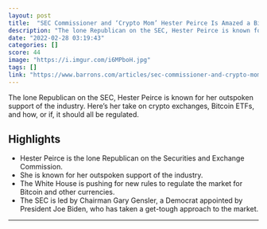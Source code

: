```yaml
---
layout: post
title:  "SEC Commissioner and ‘Crypto Mom’ Hester Peirce Is Amazed a Bitcoin ETF Hasn’t Been Approved Yet"
description: "The lone Republican on the SEC, Hester Peirce is known for her outspoken support of the industry. Here’s her take on crypto exchanges, Bitcoin ETFs, and how, or if, it should all be regulated."
date: "2022-02-28 03:19:43"
categories: []
score: 44
image: "https://i.imgur.com/i6MPboH.jpg"
tags: []
link: "https://www.barrons.com/articles/sec-commissioner-and-crypto-mom-hester-peirce-is-amazed-a-bitcoin-etf-hasnt-been-approved-yet-51645786345?st=v9ki4nz74hcpe19"
---
```


The lone Republican on the SEC, Hester Peirce is known for her outspoken support of the industry. Here’s her take on crypto exchanges, Bitcoin ETFs, and how, or if, it should all be regulated.

## Highlights

- Hester Peirce is the lone Republican on the Securities and Exchange Commission.
- She is known for her outspoken support of the industry.
- The White House is pushing for new rules to regulate the market for Bitcoin and other currencies.
- The SEC is led by Chairman Gary Gensler, a Democrat appointed by President Joe Biden, who has taken a get-tough approach to the market.

---
